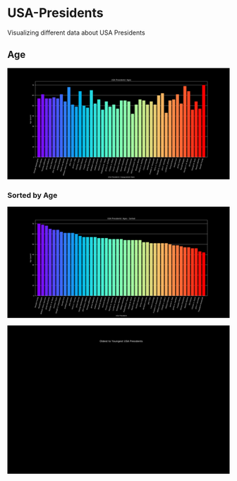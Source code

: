# USA-Presidents
Visualizing different data about USA Presidents

## Age
![age](https://github.com/mikepatel/USA-Presidents/blob/master/age.png)

### Sorted by Age
![sorted age](https://github.com/mikepatel/USA-Presidents/blob/master/age_sorted.png)

![racing](https://github.com/mikepatel/USA-Presidents/blob/master/presidents.gif)
